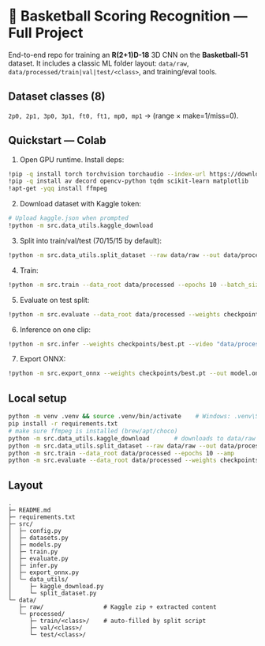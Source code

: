 # 🏀 Basketball Scoring Recognition — Full Project

End-to-end repo for training an **R(2+1)D-18** 3D CNN on the **Basketball-51** dataset.
It includes a classic ML folder layout: `data/raw`, `data/processed/train|val|test/<class>`, and training/eval tools.

## Dataset classes (8)
`2p0, 2p1, 3p0, 3p1, ft0, ft1, mp0, mp1` → (range × make=1/miss=0).

## Quickstart — Colab
1. Open GPU runtime. Install deps:
```bash
!pip -q install torch torchvision torchaudio --index-url https://download.pytorch.org/whl/cu121
!pip -q install av decord opencv-python tqdm scikit-learn matplotlib
!apt-get -yqq install ffmpeg
```
2. Download dataset with Kaggle token:
```bash
# Upload kaggle.json when prompted
!python -m src.data_utils.kaggle_download
```
3. Split into train/val/test (70/15/15 by default):
```bash
!python -m src.data_utils.split_dataset --raw data/raw --out data/processed --train 0.7 --val 0.15 --test 0.15
```
4. Train:
```bash
!python -m src.train --data_root data/processed --epochs 10 --batch_size 4 --lr 3e-4 --amp
```
5. Evaluate on test split:
```bash
!python -m src.evaluate --data_root data/processed --weights checkpoints/best.pt
```
6. Inference on one clip:
```bash
!python -m src.infer --weights checkpoints/best.pt --video "data/processed/val/3p1/<somefile>.mp4" --topk 5
```
7. Export ONNX:
```bash
!python -m src.export_onnx --weights checkpoints/best.pt --out model.onnx
```

## Local setup
```bash
python -m venv .venv && source .venv/bin/activate    # Windows: .venv\Scripts\activate
pip install -r requirements.txt
# make sure ffmpeg is installed (brew/apt/choco)
python -m src.data_utils.kaggle_download       # downloads to data/raw
python -m src.data_utils.split_dataset --raw data/raw --out data/processed
python -m src.train --data_root data/processed --epochs 10 --amp
python -m src.evaluate --data_root data/processed --weights checkpoints/best.pt
```

## Layout
```
.
├─ README.md
├─ requirements.txt
├─ src/
│  ├─ config.py
│  ├─ datasets.py
│  ├─ models.py
│  ├─ train.py
│  ├─ evaluate.py
│  ├─ infer.py
│  ├─ export_onnx.py
│  └─ data_utils/
│     ├─ kaggle_download.py
│     └─ split_dataset.py
└─ data/
   ├─ raw/                 # Kaggle zip + extracted content
   └─ processed/
      ├─ train/<class>/    # auto-filled by split script
      ├─ val/<class>/
      └─ test/<class>/
```
